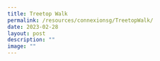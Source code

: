 ```yaml
---
title: Treetop Walk
permalink: /resources/connexionsg/TreetopWalk/
date: 2023-02-28
layout: post
description: ""
image: ""
---
```

